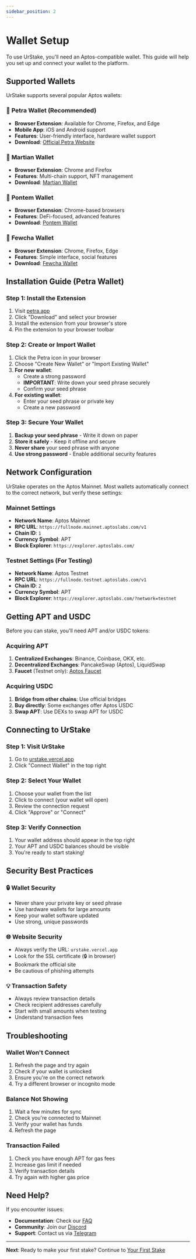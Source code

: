 ```yaml
---
sidebar_position: 2
---
```


# Wallet Setup

To use UrStake, you'll need an Aptos-compatible wallet. This guide will help you set up and connect your wallet to the platform.

## Supported Wallets

UrStake supports several popular Aptos wallets:

### 🦊 **Petra Wallet (Recommended)**

- **Browser Extension**: Available for Chrome, Firefox, and Edge
- **Mobile App**: iOS and Android support
- **Features**: User-friendly interface, hardware wallet support
- **Download**: [Official Petra Website](https://petra.app/)

### 🌟 **Martian Wallet**

- **Browser Extension**: Chrome and Firefox
- **Features**: Multi-chain support, NFT management
- **Download**: [Martian Wallet](https://martianwallet.xyz/)

### 🔷 **Pontem Wallet**

- **Browser Extension**: Chrome-based browsers
- **Features**: DeFi-focused, advanced features
- **Download**: [Pontem Wallet](https://pontem.network/wallet)

### 📱 **Fewcha Wallet**

- **Browser Extension**: Chrome, Firefox, Edge
- **Features**: Simple interface, social features
- **Download**: [Fewcha Wallet](https://fewcha.app/)

## Installation Guide (Petra Wallet)

### Step 1: Install the Extension

1. Visit [petra.app](https://petra.app/)
2. Click "Download" and select your browser
3. Install the extension from your browser's store
4. Pin the extension to your browser toolbar

### Step 2: Create or Import Wallet

1. Click the Petra icon in your browser
2. Choose "Create New Wallet" or "Import Existing Wallet"
3. **For new wallet**:
   - Create a strong password
   - **IMPORTANT**: Write down your seed phrase securely
   - Confirm your seed phrase
4. **For existing wallet**:
   - Enter your seed phrase or private key
   - Create a new password

### Step 3: Secure Your Wallet

1. **Backup your seed phrase** - Write it down on paper
2. **Store it safely** - Keep it offline and secure
3. **Never share** your seed phrase with anyone
4. **Use strong password** - Enable additional security features

## Network Configuration

UrStake operates on the Aptos Mainnet. Most wallets automatically connect to the correct network, but verify these settings:

### Mainnet Settings

- **Network Name**: Aptos Mainnet
- **RPC URL**: `https://fullnode.mainnet.aptoslabs.com/v1`
- **Chain ID**: `1`
- **Currency Symbol**: APT
- **Block Explorer**: `https://explorer.aptoslabs.com/`

### Testnet Settings (For Testing)

- **Network Name**: Aptos Testnet
- **RPC URL**: `https://fullnode.testnet.aptoslabs.com/v1`
- **Chain ID**: `2`
- **Currency Symbol**: APT
- **Block Explorer**: `https://explorer.aptoslabs.com/?network=testnet`

## Getting APT and USDC

Before you can stake, you'll need APT and/or USDC tokens:

### Acquiring APT

1. **Centralized Exchanges**: Binance, Coinbase, OKX, etc.
2. **Decentralized Exchanges**: PancakeSwap (Aptos), LiquidSwap
3. **Faucet** (Testnet only): [Aptos Faucet](https://aptoslabs.com/faucet)

### Acquiring USDC

1. **Bridge from other chains**: Use official bridges
2. **Buy directly**: Some exchanges offer Aptos USDC
3. **Swap APT**: Use DEXs to swap APT for USDC

## Connecting to UrStake

### Step 1: Visit UrStake

1. Go to [urstake.vercel.app](https://urstake.vercel.app)
2. Click "Connect Wallet" in the top right

### Step 2: Select Your Wallet

1. Choose your wallet from the list
2. Click to connect (your wallet will open)
3. Review the connection request
4. Click "Approve" or "Connect"

### Step 3: Verify Connection

1. Your wallet address should appear in the top right
2. Your APT and USDC balances should be visible
3. You're ready to start staking!

## Security Best Practices

### 🔒 **Wallet Security**

- Never share your private key or seed phrase
- Use hardware wallets for large amounts
- Keep your wallet software updated
- Use strong, unique passwords

### 🌐 **Website Security**

- Always verify the URL: `urstake.vercel.app`
- Look for the SSL certificate (🔒 in browser)
- Bookmark the official site
- Be cautious of phishing attempts

### 💡 **Transaction Safety**

- Always review transaction details
- Check recipient addresses carefully
- Start with small amounts when testing
- Understand transaction fees

## Troubleshooting

### Wallet Won't Connect

1. Refresh the page and try again
2. Check if your wallet is unlocked
3. Ensure you're on the correct network
4. Try a different browser or incognito mode

### Balance Not Showing

1. Wait a few minutes for sync
2. Check you're connected to Mainnet
3. Verify your wallet has funds
4. Refresh the page

### Transaction Failed

1. Check you have enough APT for gas fees
2. Increase gas limit if needed
3. Verify transaction details
4. Try again with higher gas price

## Need Help?

If you encounter issues:

- **Documentation**: Check our [FAQ](../support/faq)
- **Community**: Join our [Discord](https://discord.gg/urstake)
- **Support**: Contact us via [Telegram](https://t.me/urstake)

---

**Next**: Ready to make your first stake? Continue to [Your First Stake](./first-stake)
